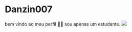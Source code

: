 # Danzin007
bem vindo ao meu perfil 💙💛
sou apenas um estudante.
![](https://tenor.com/pt-BR/view/kid-goku-flying-nimbus-dragon-ball-goku-dragonball-gif-4544183545259622485)
